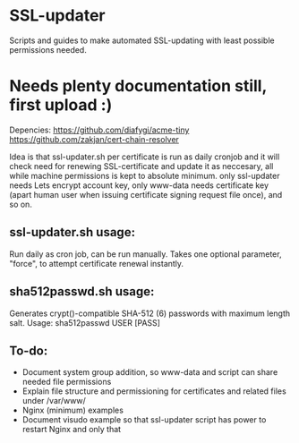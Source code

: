# SSL-updater
Scripts and guides to make automated SSL-updating with least possible permissions needed.

# Needs plenty documentation still, first upload :)

Depencies:
https://github.com/diafygi/acme-tiny
https://github.com/zakjan/cert-chain-resolver

Idea is that ssl-updater.sh per certificate is run as daily cronjob and it will check need for renewing SSL-certificate and update it as neccesary, all while machine permissions is kept to absolute minimum. only ssl-updater needs Lets encrypt account key, only www-data needs certificate key (apart human user when issuing certificate signing request file once), and so on.

## ssl-updater.sh usage:
Run daily as cron job, can be run manually. Takes one optional parameter, "force", to attempt certificate renewal instantly.

## sha512passwd.sh usage:
Generates crypt()-compatible SHA-512 ($6$) passwords with maximum length salt.
Usage: sha512passwd USER [PASS]                                          

## To-do:
 - Document system group addition, so www-data and script can share needed file permissions
 - Explain file structure and permissioning for certificates and related files under /var/www/
 - Nginx (minimum) examples
 - Document visudo example so that ssl-updater script has power to restart Nginx and only that